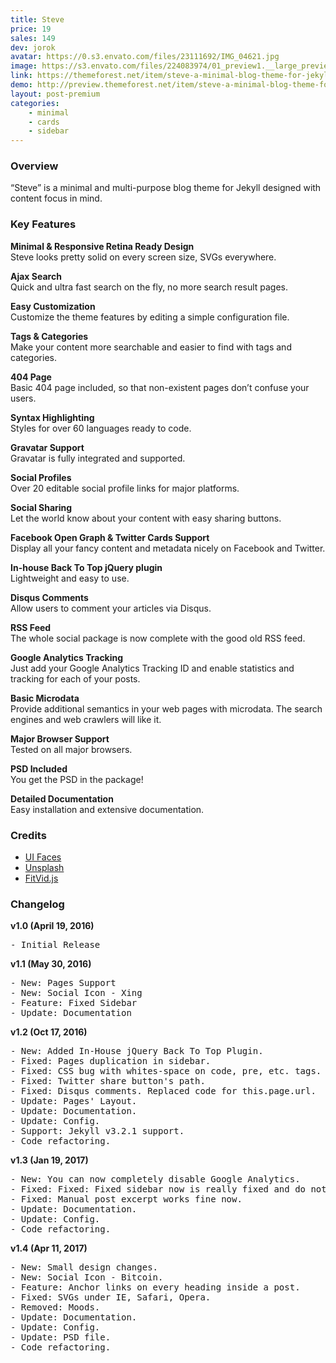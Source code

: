 ```yaml
---
title: Steve
price: 19
sales: 149
dev: jorok
avatar: https://0.s3.envato.com/files/23111692/IMG_04621.jpg
image: https://s3.envato.com/files/224083974/01_preview1.__large_preview.jpg
link: https://themeforest.net/item/steve-a-minimal-blog-theme-for-jekyll/15601096
demo: http://preview.themeforest.net/item/steve-a-minimal-blog-theme-for-jekyll/full_screen_preview/15601096
layout: post-premium
categories:
    - minimal
    - cards
    - sidebar
---
```


<div class="user-html"><h3 id="item-description__overview">Overview</h3>
<p>“Steve” is a minimal and multi-purpose blog theme for Jekyll designed with content focus in mind.</p>

<h3 id="item-description__key-features">Key Features</h3>
<p><strong>Minimal &amp; Responsive Retina Ready Design</strong><br>
Steve looks pretty solid on every screen size, SVGs everywhere.</p>

<p><strong>Ajax Search</strong><br>
Quick and ultra fast search on the fly, no more search result pages.</p>

<p><strong>Easy Customization</strong><br>
Customize the theme features by editing a simple configuration file.</p>

<p><strong>Tags &amp; Categories</strong><br>
Make your content more searchable and easier to find with tags and categories.</p>

<p><strong>404 Page</strong><br>
Basic 404 page included, so that non-existent pages don’t confuse your users.</p>

<p><strong>Syntax Highlighting</strong><br>
Styles for over 60 languages ready to code.</p>

<p><strong>Gravatar Support</strong><br>
Gravatar is fully integrated and supported.</p>

<p><strong>Social Profiles</strong><br>
Over 20 editable social profile links for major platforms.</p>

<p><strong>Social Sharing</strong><br>
Let the world know about your content with easy sharing buttons.</p>

<p><strong>Facebook Open Graph &amp; Twitter Cards Support</strong><br>
Display all your fancy content and metadata nicely on Facebook and Twitter.</p>

<p><strong>In-house Back To Top jQuery plugin</strong><br>
Lightweight and easy to use.</p>

<p><strong>Disqus Comments</strong><br>
Allow users to comment your articles via Disqus.</p>

<p><strong>RSS Feed</strong><br>
The whole social package is now complete with the good old RSS feed.</p>

<p><strong>Google Analytics Tracking</strong><br>
Just add your Google Analytics Tracking ID and enable statistics and tracking for each of your posts.</p>

<p><strong>Basic Microdata</strong><br>
Provide additional semantics in your web pages with microdata. The search engines and web crawlers will like it.</p>

<p><strong>Major Browser Support</strong><br>
Tested on all major browsers.</p>

<p><strong>PSD Included</strong><br>
You get the PSD in the package!</p>

<p><strong>Detailed Documentation</strong><br>
Easy installation and extensive documentation.</p>

<h3 id="item-description__credits">Credits</h3>
<ul>
<li><a href="http://uifaces.com/" rel="nofollow">UI Faces</a></li>
<li><a href="http://unsplash.com/" rel="nofollow">Unsplash</a></li>
<li><a href="http://fitvidsjs.com/" rel="nofollow">FitVid.js</a></li>
</ul>

<h3 id="item-description__changelog">Changelog</h3>
<strong>v1.0 (April 19, 2016)</strong>
<pre>- Initial Release</pre>
<strong>v1.1 (May 30, 2016)</strong>
<pre>- New: Pages Support
- New: Social Icon - Xing
- Feature: Fixed Sidebar
- Update: Documentation
</pre>
<strong>v1.2 (Oct 17, 2016)</strong>
<pre>- New: Added In-House jQuery Back To Top Plugin.
- Fixed: Pages duplication in sidebar.
- Fixed: CSS bug with whites-space on code, pre, etc. tags.
- Fixed: Twitter share button's path.
- Fixed: Disqus comments. Replaced code for this.page.url.
- Update: Pages' Layout.
- Update: Documentation.
- Update: Config.
- Support: Jekyll v3.2.1 support.
- Code refactoring.
</pre>
<strong>v1.3 (Jan 19, 2017)</strong>
<pre>- New: You can now completely disable Google Analytics.
- Fixed: Fixed: Fixed sidebar now is really fixed and do not flicker on scroll.
- Fixed: Manual post excerpt works fine now.
- Update: Documentation.
- Update: Config.
- Code refactoring.
</pre>
<strong>v1.4 (Apr 11, 2017)</strong>
<pre>- New: Small design changes.
- New: Social Icon - Bitcoin.
- Feature: Anchor links on every heading inside a post.
- Fixed: SVGs under IE, Safari, Opera.
- Removed: Moods.
- Update: Documentation.
- Update: Config.
- Update: PSD file.
- Code refactoring.
</pre></div>